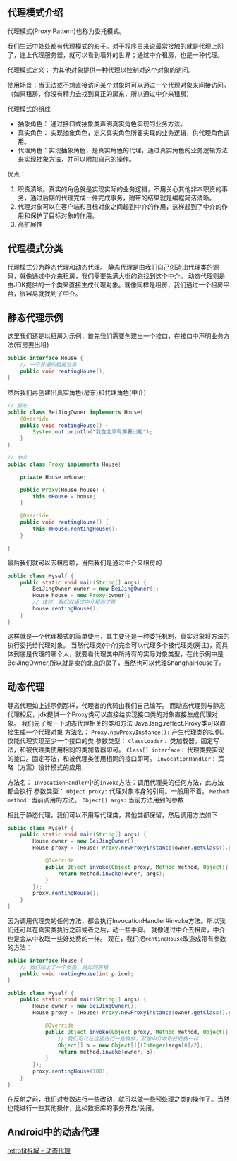 ## 代理模式介绍
代理模式(Proxy Pattern)也称为委托模式。

我们生活中处处都有代理模式的影子。对于程序员来说最常接触的就是代理上网了，连上代理服务器，就可以看到墙外的世界；通过中介租房，也是一种代理。

代理模式定义： 为其他对象提供一种代理以控制对这个对象的访问。

使用场景：当无法或不想直接访问某个对象时可以通过一个代理对象来间接访问。（如果租房，你没有精力去找到真正的房东，所以通过中介来租房）

代理模式的组成
* 抽象角色： 通过接口或抽象类声明真实角色实现的业务方法。
* 真实角色： 实现抽象角色，定义真实角色所要实现的业务逻辑，供代理角色调用。
* 代理角色：实现抽象角色，是真实角色的代理，通过真实角色的业务逻辑方法来实现抽象方法，并可以附加自己的操作。

优点：

1. 职责清晰。真实的角色就是实现实际的业务逻辑，不用关心其他非本职责的事务，通过后期的代理完成一件完成事务，附带的结果就是编程简洁清晰。
2. 代理对象可以在客户端和目标对象之间起到中介的作用，这样起到了中介的作用和保护了目标对象的作用。
3. 高扩展性

## 代理模式分类
代理模式分为静态代理和动态代理。
静态代理是由我们自己创造出代理类的源码，就像通过中介来租房，我们需要先满大街的跑找到这个中介。
动态代理则是由JDK提供的一个类来直接生成代理对象。就像同样是租房，我们通过一个租房平台，很容易就找到了中介。


## 静态代理示例
这里我们还是以租房为示例，首先我们需要创建出一个接口，在接口中声明业务方法(有房要出租)
```java
public interface House {
	// 一个普通的租房业务
	public void rentingHouse();
}
```
然后我们再创建出真实角色(房东)和代理角色(中介)
```java
// 房东
public class BeiJingOwner implements House{
	@Override
	public void rentingHouse() {
		System.out.println("我在北京有房要出租");
	}
}

// 中介
public class Proxy implements House{

	private House mHouse;

	public Proxy(House house) {
		this.mHouse = house;
	}

	@Override
	public void rentingHouse() {
		this.mHouse.rentingHouse();
	}

}
```
最后我们就可以去租房啦，当然我们是通过中介来租房的
```java
public class Myself {
	public static void main(String[] args) {
		BeiJingOwner owner = new BeiJingOwner();
		House house = new Proxy(owner);
        // 这样，我们就通过中介租到了房
		house.rentingHouse();
	}
}
```
这样就是一个代理模式的简单使用，其主要还是一种委托机制，真实对象将方法的执行委托给代理对象。
当然代理类(中介)完全可以代理多个被代理类(房主)，而具体到底是代理的哪个人，就要看代理类中所持有的实际对象类型，在此示例中是BeiJingOwner,所以就是卖的北京的房子，当然也可以代理ShanghaiHouse了。

## 动态代理
静态代理如上述示例那样，代理者的代码由我们自己编写。
而动态代理则与静态代理相反，jdk提供一个Proxy类可以直接给实现接口类的对象直接生成代理对象。
我们先了解一下动态代理相关的类和方法
Java.lang.reflect.Proxy类可以直接生成一个代理对象
方法名：
`Proxy.newProxyInstance():` 产生代理类的实例。仅能代理实现至少一个接口的类
参数类型：
`ClassLoader：` 类加载器。固定写法，和被代理类使用相同的类加载器即可。
`Class[] interface：` 代理类要实现的接口。固定写法，和被代理类使用相同的接口即可。
`InvocationHandler：` 策略（方案）设计模式的应用.

方法名：
`InvocationHandler`中的`invoke`方法：调用代理类的任何方法，此方法都会执行
参数类型：
`Object proxy:` 代理对象本身的引用。一般用不着。
`Method method:` 当前调用的方法。
`Object[] args:` 当前方法用到的参数

相比于静态代理，我们可以不用写代理类，其他类都保留，然后调用方法如下
```java
public class Myself {
	public static void main(String[] args) {
		House owner = new BeiJingOwner();
		House proxy = (House) Proxy.newProxyInstance(owner.getClass().getClassLoader(), owner.getClass().getInterfaces(), new InvocationHandler() {

			@Override
			public Object invoke(Object proxy, Method method, Object[] args) throws Throwable {
				return method.invoke(owner, args);
			}
		});
		proxy.rentingHouse();
	}
}
```
因为调用代理类的任何方法，都会执行InvocationHandler#invoke方法。所以我们还可以在真实类执行之前或者之后，动一些手脚。
就像通过中介去租房，中介也是会从中收取一些好处费的一样。
现在，我们把`rentingHouse`改造成带有参数的方法：
```java
public interface House {
	// 我们加上了一个参数，就如同房租
	public void rentingHouse(int price);
}
```
```java
public class Myself {
	public static void main(String[] args) {
		House owner = new BeiJingOwner();
		House proxy = (House) Proxy.newProxyInstance(owner.getClass().getClassLoader(), owner.getClass().getInterfaces(), new InvocationHandler() {

			@Override
			public Object invoke(Object proxy, Method method, Object[] args) throws Throwable {
                // 我们可以在这里进行一些操作，就像中介收取好处费一样
                Object[] o = new Object[]{(Integer)args[0]/2};
				return method.invoke(owner, o);
			}
		});
		proxy.rentingHouse(100);
	}
}
```
在反射之前，我们对参数进行一些改动，就可以做一些预处理之类的操作了。当然也能进行一些其他操作，比如数据库的事务开启/关闭。


## Android中的动态代理
[retrofit拆解 - 动态代理](http://www.jianshu.com/p/dcdd286d2e61)
